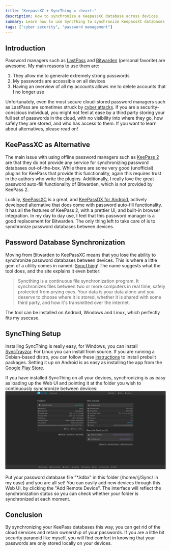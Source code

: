 ```yaml
---
title: "KeepassXC + SyncThing = :heart:"
description: How to synchronize a KeepassXC database across devices.
summary: Learn how to use SyncThing to synchronize KeepassXC databases across devices and regain ownership of your data.
tags: ["cyber security", "password management"]
---
```


## Introduction

Password managers such as [LastPass](https://www.lastpass.com/nl) and [Bitwarden](https://bitwarden.com/) 
(personal favorite) are awesome. My main reasons to use them are:

1. They allow me to generate extremely strong passwords
2. My passwords are accessible on all devices
3. Having an overview of all my accounts allows me to delete accounts that I no longer use
   
Unfortunately, even the most secure cloud-stored password managers
such as LastPass are sometimes struck by [cyber attacks](https://blog.lastpass.com/2022/11/notice-of-recent-security-incident/). 
If you are a security-conscious individual, you might not feel at ease by a third party storing
your full set of passwords in the cloud, with no visibility into where they go, how safely they are stored, and
who has access to them. If you want to learn about alternatives, please read on!

## KeePassXC as Alternative

The main issue with using offline password managers such as [KeePass 2](https://keepass.info/) are that
they do not provide any service for synchronizing password databases out-of-the-box. While there are some
very good (unofficial) plugins for KeePass that provide this functionality, again this requires trust in the
authors who write the plugins. Additionally, I really love the great password auto-fill functionality
of Bitwarden, which is not provided by KeePass 2.  

Luckily, [KeePassXC](https://keepassxc.org/) is a great, and [KeePassDX for Android](https://www.keepassdx.com/), actively developed alternative that does come
with password auto-fill functionality. It has all the features of KeePass 2, with a prettier UI, and
built-in browser integration. In my day to day use, I feel that this password manager is a good replacement for Bitwarden.
The only thing left to take care of is to synchronize password databases between devices.

## Password Database Synchronization

Moving from Bitwarden to KeePassXC means that you lose the ability to synchronize password databases
between devices. This is where a little gem of a utility comes in named: [SyncThing](https://syncthing.net/)!
The name suggests what the tool does, and the site explains it even better:

> Syncthing is a continuous file synchronization program. It synchronizes files between two or more computers in real time, safely protected from prying eyes. Your data is your data alone and you deserve to choose where it is stored, whether it is shared with some third party, and how it's transmitted over the internet.

The tool can be installed on Android, Windows and Linux, which perfectly fits my usecase.

## SyncThing Setup

Installing SyncThing is really easy, for Windows, you can install [SyncTrayzor](https://github.com/canton7/SyncTrayzor/releases/).
For Linux you can install from source. If you are running a Debian-based distro, you can follow these [instructions](https://apt.syncthing.net/) to install
prebuilt packages.
Setting it up on Android is as easy as installing the app from the [Google Play Store](https://play.google.com/store/apps/details?id=com.nutomic.syncthingandroid).

If you have installed SyncThing on all your devices, synchronizing is as easy as loading up the Web UI and pointing it at the folder
you wish to continuously synchronize between devices: ![](syncthing_ui.png)

Put your password database file "*.kdbx" in this folder (/home/rj/Sync/ in my case) and you are all set! You can easily add new devices through this Web UI,
by clicking the "Add Remote Device". The interface will reflect the synchronization status so you can check whether your folder
is synchronized at each moment.

## Conclusion

By synchronizing your KeePass databases this way, you can get rid of the cloud services and retain ownership
of your passwords. If you are a little bit security paranoid like myself, you will find comfort in knowing
that your passwords are only stored locally on your devices. 